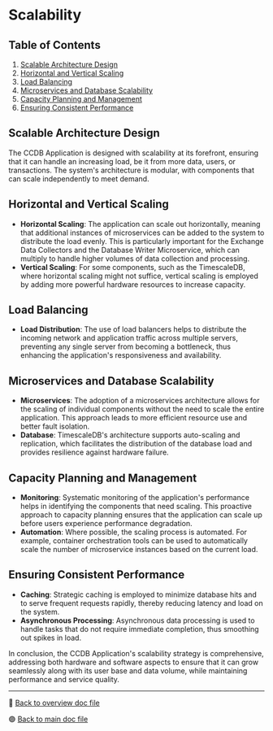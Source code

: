 # Scalability

## Table of Contents

1. [Scalable Architecture Design](#scalable-architecture-design)
2. [Horizontal and Vertical Scaling](#horizontal-and-vertical-scaling)
3. [Load Balancing](#load-balancing)
4. [Microservices and Database Scalability](#microservices-and-database-scalability)
5. [Capacity Planning and Management](#capacity-planning-and-management)
6. [Ensuring Consistent Performance](#ensuring-consistent-performance)

## Scalable Architecture Design

The CCDB Application is designed with scalability at its forefront, ensuring that it can handle an increasing load, be it from more data, users, or transactions. The system's architecture is modular, with components that can scale independently to meet demand.

## Horizontal and Vertical Scaling

-   **Horizontal Scaling**: The application can scale out horizontally, meaning that additional instances of microservices can be added to the system to distribute the load evenly. This is particularly important for the Exchange Data Collectors and the Database Writer Microservice, which can multiply to handle higher volumes of data collection and processing.
-   **Vertical Scaling**: For some components, such as the TimescaleDB, where horizontal scaling might not suffice, vertical scaling is employed by adding more powerful hardware resources to increase capacity.

## Load Balancing

-   **Load Distribution**: The use of load balancers helps to distribute the incoming network and application traffic across multiple servers, preventing any single server from becoming a bottleneck, thus enhancing the application's responsiveness and availability.

## Microservices and Database Scalability

-   **Microservices**: The adoption of a microservices architecture allows for the scaling of individual components without the need to scale the entire application. This approach leads to more efficient resource use and better fault isolation.
-   **Database**: TimescaleDB's architecture supports auto-scaling and replication, which facilitates the distribution of the database load and provides resilience against hardware failure.

## Capacity Planning and Management

-   **Monitoring**: Systematic monitoring of the application's performance helps in identifying the components that need scaling. This proactive approach to capacity planning ensures that the application can scale up before users experience performance degradation.
-   **Automation**: Where possible, the scaling process is automated. For example, container orchestration tools can be used to automatically scale the number of microservice instances based on the current load.

## Ensuring Consistent Performance

-   **Caching**: Strategic caching is employed to minimize database hits and to serve frequent requests rapidly, thereby reducing latency and load on the system.
-   **Asynchronous Processing**: Asynchronous data processing is used to handle tasks that do not require immediate completion, thus smoothing out spikes in load.

In conclusion, the CCDB Application's scalability strategy is comprehensive, addressing both hardware and software aspects to ensure that it can grow seamlessly along with its user base and data volume, while maintaining performance and service quality.

---

🔵 [Back to overview doc file](./overview.md)

🟣 [Back to main doc file](../../README.md)
